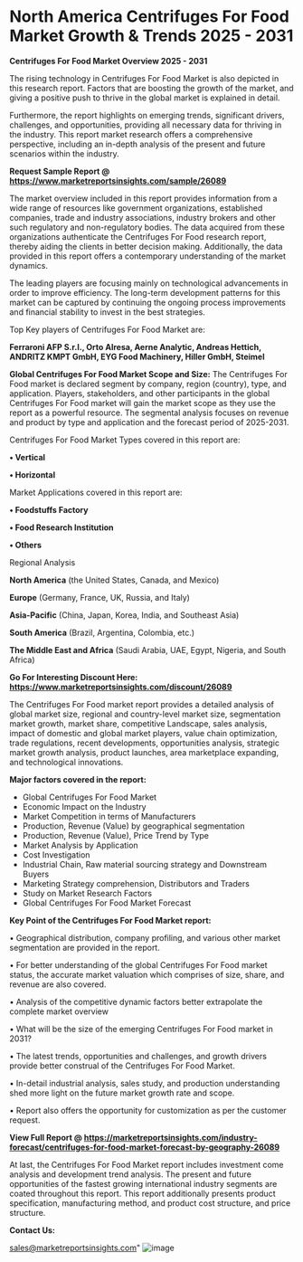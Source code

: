 # North America Centrifuges For Food Market Growth & Trends 2025 - 2031

<Strong> Centrifuges For Food Market Overview 2025 - 2031</strong>

The rising technology in Centrifuges For Food Market is also depicted in this research report. Factors that are boosting the growth of the market, and giving a positive push to thrive in the global market is explained in detail.

Furthermore, the report highlights on emerging trends, significant drivers, challenges, and opportunities, providing all necessary data for thriving in the industry. This report market research offers a comprehensive perspective, including an in-depth analysis of the present and future scenarios within the industry.

<strong>Request Sample Report @ <a href=https://www.marketreportsinsights.com/sample/26089>https://www.marketreportsinsights.com/sample/26089</a></strong>

The market overview included in this report provides information from a wide range of resources like government organizations, established companies, trade and industry associations, industry brokers and other such regulatory and non-regulatory bodies. The data acquired from these organizations authenticate the Centrifuges For Food research report, thereby aiding the clients in better decision making. Additionally, the data provided in this report offers a contemporary understanding of the market dynamics.

The leading players are focusing mainly on technological advancements in order to improve efficiency. The long-term development patterns for this market can be captured by continuing the ongoing process improvements and financial stability to invest in the best strategies.

Top Key players of Centrifuges For Food Market are:

<strong>Ferraroni AFP S.r.l., Orto Alresa, Aerne Analytic, Andreas Hettich, ANDRITZ KMPT GmbH, EYG Food Machinery, Hiller GmbH, Steimel</strong>

<strong><b>Global Centrifuges For Food Market Scope and Size:</b></strong>
The Centrifuges For Food market is declared segment by company, region (country), type, and application. Players, stakeholders, and other participants in the global Centrifuges For Food market will gain the market scope as they use the report as a powerful resource. The segmental analysis focuses on revenue and product by type and application and the forecast period of 2025-2031.

Centrifuges For Food Market Types covered in this report are:

<strong>• Vertical

• Horizontal</strong>

Market Applications covered in this report are:

<strong>• Foodstuffs Factory

• Food Research Institution

• Others</strong> 

Regional Analysis

<strong>North America</strong> (the United States, Canada, and Mexico)

<strong>Europe</strong> (Germany, France, UK, Russia, and Italy)

<strong>Asia-Pacific</strong> (China, Japan, Korea, India, and Southeast Asia)

<strong>South America</strong> (Brazil, Argentina, Colombia, etc.)

<strong>The Middle East and Africa</strong> (Saudi Arabia, UAE, Egypt, Nigeria, and South Africa)

<strong>Go For Interesting Discount Here: <a href=https://www.marketreportsinsights.com/discount/26089>https://www.marketreportsinsights.com/discount/26089</a></strong>

The Centrifuges For Food market report provides a detailed analysis of global market size, regional and country-level market size, segmentation market growth, market share, competitive Landscape, sales analysis, impact of domestic and global market players, value chain optimization, trade regulations, recent developments, opportunities analysis, strategic market growth analysis, product launches, area marketplace expanding, and technological innovations.

<strong><b>Major factors covered in the report:</b></strong>
<ul>
  <li>Global Centrifuges For Food Market </li>
  <li>Economic Impact on the Industry</li>
  <li>Market Competition in terms of Manufacturers</li>
  <li>Production, Revenue (Value) by geographical segmentation</li>
  <li>Production, Revenue (Value), Price Trend by Type</li>
  <li>Market Analysis by Application</li>
  <li>Cost Investigation</li>
  <li>Industrial Chain, Raw material sourcing strategy and Downstream Buyers</li>
  <li>Marketing Strategy comprehension, Distributors and Traders</li>
  <li>Study on Market Research Factors</li>
  <li>Global Centrifuges For Food Market Forecast</li>
</ul>

<strong><b>Key Point of the Centrifuges For Food Market report:</b></strong>

• Geographical distribution, company profiling, and various other market segmentation are provided in the report.

• For better understanding of the global Centrifuges For Food market status, the accurate market valuation which comprises of size, share, and revenue are also covered.

• Analysis of the competitive dynamic factors better extrapolate the complete market overview

• What will be the size of the emerging Centrifuges For Food market in 2031?

• The latest trends, opportunities and challenges, and growth drivers provide better construal of the Centrifuges For Food Market.

• In-detail industrial analysis, sales study, and production understanding shed more light on the future market growth rate and scope.

• Report also offers the opportunity for customization as per the customer request.

<strong><b>View Full Report @ <a href=https://marketreportsinsights.com/industry-forecast/centrifuges-for-food-market-forecast-by-geography-26089>https://marketreportsinsights.com/industry-forecast/centrifuges-for-food-market-forecast-by-geography-26089</a></b></strong>


At last, the Centrifuges For Food Market report includes investment come analysis and development trend analysis. The present and future opportunities of the fastest growing international industry segments are coated throughout this report. This report additionally presents product specification, manufacturing method, and product cost structure, and price structure.

<strong>Contact Us:</strong>

sales@marketreportsinsights.com"
![image](https://github.com/user-attachments/assets/23fdaabc-3738-4047-bd31-944657bbc4d4)
